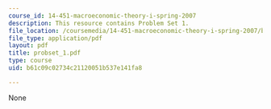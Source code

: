 ```yaml
---
course_id: 14-451-macroeconomic-theory-i-spring-2007
description: This resource contains Problem Set 1.
file_location: /coursemedia/14-451-macroeconomic-theory-i-spring-2007/b61c09c02734c21120051b537e141fa8_probset_1.pdf
file_type: application/pdf
layout: pdf
title: probset_1.pdf
type: course
uid: b61c09c02734c21120051b537e141fa8

---
```

None